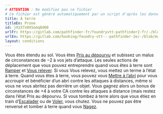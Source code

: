 ```yaml
---
# ATTENTION : Ne modifiez pas ce fichier
# Ce fichier est généré automatiquement par un script d'après les données du module Foundry VTT officiel et de sa traduction
title: À terre
titleEn: Prone
id: j91X7x0XSomq8d60
urlFr: https://gitlab.com/pathfinder-fr/foundryvtt-pathfinder2-fr/-/blob/master/data/conditionitems/j91X7x0XSomq8d60.htm
urlEn: https://gitlab.com/hooking/foundry-vtt---pathfinder-2e/-/blob/master/packs/data/conditionitems.db/prone.json
layout: conditions
---
```

Vous êtes étendu au sol. Vous êtes [Pris au dépourvu](pris-au-dépourvu.html) et subissez un malus de circonstances de −2 à vos jets d’attaque. Les seules actions de déplacement que vous pouvez entreprendre quand vous êtes à terre sont [Ramper](../actions/ramper.html) et [Vous relever](../actions/se-relever.html). Si vous Vous relevez, vous mettez un terme à l’état à terre. Quand vous êtes à terre, vous pouvez vous [Mettre à l’abri](../actions/mise-à-l-abri.html) pour vous accroupir et bénéficier d’un abri contre les attaques à distances, même si vous ne vous abritez pas derrière un objet. Vous gagnez alors un bonus de circonstances de +4 à votre CA contre les attaques à distance (mais restez dans l’état Pris au dépourvu. Si vous tombez à terre alors que vous étiez en train d’[Escalader](../actions/escalader.html) ou de [Voler](../actions/voler.html), vous chutez. Vous ne pouvez pas être renversé et tomber à terre quand vous [Nagez](../actions/nager.html).
